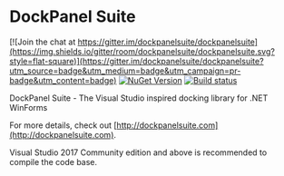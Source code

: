 DockPanel Suite
===============

[![Join the chat at https://gitter.im/dockpanelsuite/dockpanelsuite](https://img.shields.io/gitter/room/dockpanelsuite/dockpanelsuite.svg?style=flat-square)](https://gitter.im/dockpanelsuite/dockpanelsuite?utm_source=badge&utm_medium=badge&utm_campaign=pr-badge&utm_content=badge)
[![NuGet Version](https://img.shields.io/nuget/v/DockPanelSuite.svg?style=flat-square)](https://www.nuget.org/packages/DockPanelSuite/)
[![Build status](https://img.shields.io/appveyor/ci/lextm/dockpanelsuite/master.svg?label=appvejor&style=flat-square)](https://ci.appveyor.com/project/lextm/dockpanelsuite)

DockPanel Suite - The Visual Studio inspired docking library for .NET WinForms

For more details, check out [http://dockpanelsuite.com](http://dockpanelsuite.com).

Visual Studio 2017 Community edition and above is recommended to compile the code base.
